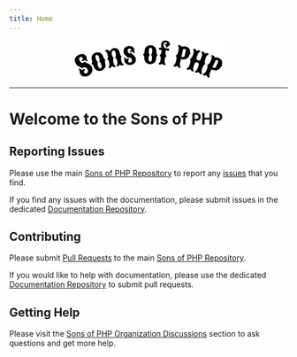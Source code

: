 ```yaml
---
title: Home
---
```


<div align="center">
  <img src="https://raw.githubusercontent.com/SonsOfPHP/.github/main/assets/top-rocker.png" />
</div>
<hr>

# Welcome to the Sons of PHP

## Reporting Issues

Please use the main [Sons of PHP Repository][mother-repo] to report any [issues][issues] that
you find.

If you find any issues with the documentation, please submit issues in the
dedicated [Documentation Repository][docs-repo].

## Contributing

Please submit [Pull Requests][pull-requests] to the main [Sons of PHP Repository][mother-repo].

If you would like to help with documentation, please use the dedicated
[Documentation Repository][docs-repo] to submit pull requests.

## Getting Help

Please visit the [Sons of PHP Organization Discussions][discussions] section to
ask questions and get more help.


[discussions]: https://github.com/orgs/SonsOfPHP/discussions
[mother-repo]: https://github.com/SonsOfPHP/sonsofphp
[pull-requests]: https://github.com/SonsOfPHP/sonsofphp/pulls
[issues]: https://github.com/SonsOfPHP/sonsofphp/issues
[docs-repo]: https://github.com/SonsOfPHP/sonsofphp-docs

